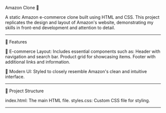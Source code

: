 Amazon Clone 🌟

A static Amazon e-commerce clone built using HTML and CSS. This project replicates the design and layout of Amazon's website, demonstrating my skills in front-end development and attention to detail.

-----------------------------------------------------------------------------------------------------------------------------------------------------------------------------------------------------------------------
🚀 Features

🛒 E-commerce Layout: Includes essential components such as:
Header with navigation and search bar.
Product grid for showcasing items.
Footer with additional links and information.

🎨 Modern UI: Styled to closely resemble Amazon's clean and intuitive interface.

---------------------------------------------------------------------------------------------------------------------------------------------------------------------------------------------------------------------
📂 Project Structure

index.html: The main HTML file.
styles.css: Custom CSS file for styling.

----------------------------------------------------------------------------------------------------------------------------------------------------------------------------------------------------------------------
